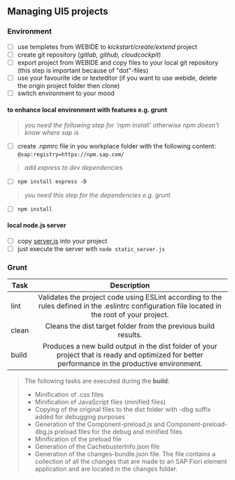 ## Managing UI5 projects

### Environment
- [ ] use templetes from WEBIDE to _kickstart/create/extend_ project
- [ ] create git repository (_gitlab, github, cloudcockpit_)
- [ ] export project from WEBIDE and copy files to your local git repository (this step is important because of "dot"-files)
- [ ] use your favourite ide or texteditor (if you want to use webide, delete the origin project folder then clone)
- [ ] switch environment to your mood

#### to enhance local environment with features e.g. grunt
> _you need the following step for 'npm install' otherwise npm doesn't know where sap is_
- [ ] create .npmrc file in you workplace folder with the following content: ```@sap:registry=https://npm.sap.com/```
> _add express to dev dependencies_
- [ ]  `npm install express -D`
> _you need this step for the dependencies e.g. grunt_
- [ ] ```npm install```
#### local node.js server
- [ ] copy [server.js](static_server.js) into your project
- [ ] just execute the server with ```node static_server.js```

### Grunt

| Task          | Description   |
| ------------- |:-------------:|
| lint     | Validates the project code using ESLint according to the rules defined in the .eslintrc configuration file located in the root of your project. |
| clean      | Cleans the dist target folder from the previous build results.      |
| build | Produces a new build output in the dist folder of your project that is ready and optimized for better performance in the productive environment. |

> The following tasks are executed during the **build**:
> * Minification of .css files
> * Minification of JavaScript files (minified files)
> * Copying of the original files to the dist folder with -dbg suffix added for debugging purposes
> * Generation of the Component-preload.js and Component-preload-dbg.js preload files for the debug and minified files
> * Minification of the preload file
> * Generation of the CachebusterInfo.json file
> * Generation of the changes-bundle.json file. The file contains a collection of all the changes that are made to an SAP Fiori element application and are located in the changes folder.
